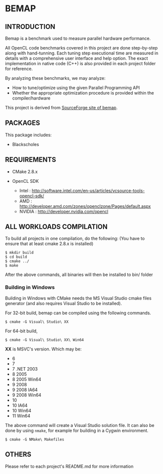 BEMAP
====

INTRODUCTION
------------
Bemap is a benchmark used to measure parallel hardware performance.

All OpenCL code benchmarks covered in this project are done 
step-by-step along with hand-tunning. Each tuning step executional 
time are measured in details with a comprehensive user interface and 
help option. The exact implementation in native code (C++) is also 
provided in each project folder for reference.

By analyzing these benchmarks, we may analyze:
- How to tune/optimize using the given Parallel Programming API
- Whether the appropriate optimization procedure is provided within the compiler/hardware

This project is derived from [SourceForge site of bemap](http://sourceforge.net/projects/bemap/).

PACKAGES
--------

This package includes:
- Blackscholes

REQUIREMENTS
------------
* CMake 2.8.x

* OpenCL SDK
  * Intel  : http://software.intel.com/en-us/articles/vcsource-tools-opencl-sdk/
  * AMD    : http://developer.amd.com/zones/openclzone/Pages/default.aspx
  * NVIDIA : http://developer.nvidia.com/opencl

ALL WORKLOADS COMPILATION
-------------------------

To build all projects in one compilation, do the following:
(You have to ensure that at least cmake 2.8.x is installed)
```
$ mkdir build
$ cd build
$ cmake ../
$ make
````

After the above commands, all binaries will then be installed
to bin/ folder

### Building in Windows

Building in Windows with CMake needs the MS Visual Studio cmake files generator (and also requires Visual Studio to be installed). 

For 32-bit build, bemap can be compiled using the following commands.
```
$ cmake -G Visual\ Studio\ XX
```

For 64-bit build,
```
$ cmake -G Visual\ Studio\ XX\ Win64
```
**XX** is MSVC's version. 
Which may be:
* 6
* 7
* 7 .NET 2003
* 8 2005
* 8 2005 Win64 
* 9 2008
* 9 2008 IA64
* 9 2008 Win64 
* 10
* 10 IA64
* 10 Win64
* 11 Win64

The above command will create a Visual Studio solution file.
It can also be done by using `nmake`, for example for building in a Cygwin environment.

```
$ cmake -G NMake\ Makefiles
```

OTHERS
------

Please refer to each project's README.md for more information
